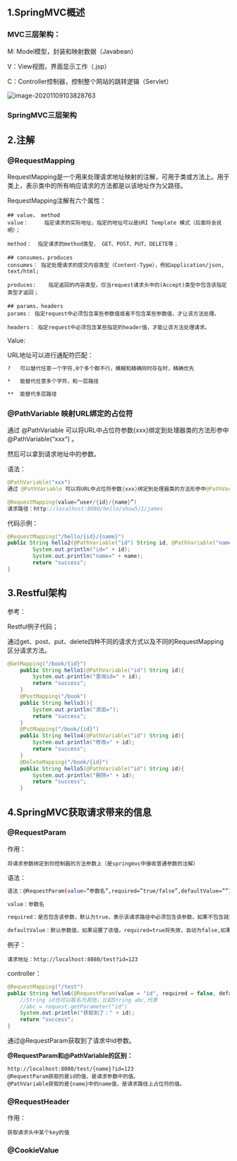 ## 1.SpringMVC概述

### MVC三层架构：

M: Model模型，封装和映射数据（Javabean）

V：View视图，界面显示工作（.jsp）

C：Controller控制器，控制整个网站的跳转逻辑（Servlet）

 ![image-20201109103828763](https://i.loli.net/2020/11/09/DhobkrgwmzLF2MJ.png)



### SpringMVC三层架构



## 2.注解

### @RequestMapping

RequestMapping是一个用来处理请求地址映射的注解，可用于类或方法上。用于类上，表示类中的所有响应请求的方法都是以该地址作为父路径。

RequestMapping注解有六个属性：

```shell
## value， method
value：     指定请求的实际地址，指定的地址可以是URI Template 模式（后面将会说明）；

method：  指定请求的method类型， GET、POST、PUT、DELETE等；

## consumes，produces
consumes： 指定处理请求的提交内容类型（Content-Type），例如application/json, text/html;

produces:    指定返回的内容类型，仅当request请求头中的(Accept)类型中包含该指定类型才返回；

## params，headers
params： 指定request中必须包含某些参数值或者不包含某些参数值，才让该方法处理。

headers： 指定request中必须包含某些指定的header值，才能让该方法处理请求。
```

Value:

URL地址可以进行通配符匹配：

```bash
?   可以替代任意一个字符,0个多个都不行，模糊和精确同时存在时，精确优先

*	能替代任意多个字符，和一层路径

**	能替代多层路径
```



### @PathVariable  映射URL绑定的占位符

通过 @PathVariable 可以将URL中占位符参数{xxx}绑定到处理器类的方法形参中@PathVariable(“xxx“) 。

然后可以拿到请求地址中的参数。

语法：

```java
@PathVariable("xxx")
通过 @PathVariable 可以将URL中占位符参数{xxx}绑定到处理器类的方法形参中@PathVariable(“xxx“) 
 
@RequestMapping(value=”user/{id}/{name}”)
请求路径：http://localhost:8080/hello/show5/1/james
```

代码示例：

```java
@RequestMapping("/hello/{id}/{name}")
public String hello2(@PathVariable("id") String id, @PathVariable("name") String name){
        System.out.println("id=" + id);
        System.out.println("name=" + name);
        return "success";
}
```

## 3.Restful架构

参考：

Restful例子代码；

通过get、post、put、delete四种不同的请求方式以及不同的RequestMapping区分请求方法。

```java
@GetMapping("/book/{id}")
    public String hello1(@PathVariable("id") String id){
        System.out.println("查询id=" + id);
        return "success";
    }
    @PostMapping("/book")
    public String hello3(){
        System.out.println("添加=");
        return "success";
    }
    @PutMapping("/book/{id}")
    public String hello4(@PathVariable("id") String id){
        System.out.println("修改=" + id);
        return "success";
    }
    @DeleteMapping("/book/{id}")
    public String hello5(@PathVariable("id") String id){
        System.out.println("删除=" + id);
        return "success";
    }
```

## 4.SpringMVC获取请求带来的信息

### @RequestParam

作用：

```
将请求参数绑定到你控制器的方法参数上（是springmvc中接收普通参数的注解）
```

语法：

```bash
语法：@RequestParam(value=”参数名”,required=”true/false”,defaultValue=””)
 
value：参数名
 
required：是否包含该参数，默认为true，表示该请求路径中必须包含该参数，如果不包含就报错。
 
defaultValue：默认参数值，如果设置了该值，required=true将失效，自动为false,如果没有传该参数，就使用默认值
```

例子：

```http
请求地址：http://localhost:8080/test?id=123
```

controller：

```java
@RequestMapping("/test")
public String hello6(@RequestParam(value = "id", required = false, defaultValue = "没带参数的默认值") String id){
    //String id也可以取名为其他，比如String abc,代表
    //abc = request.getParameter("id")
    System.out.println("获取到了：" + id);
    return "success";
}
```

通过@RequestParam获取到了请求中id参数。

**@RequestParam和@PathVariable的区别：**

```HTTP
http://localhost:8080/test/{name}?id=123
@RequestParam获取的是id的值，是请求参数中的值。
@PathVariable获取的是{name}中的name值，是请求路径上占位符的值。
```



### @RequestHeader

作用：

```
获取请求头中某个key的值
```



### @CookieValue